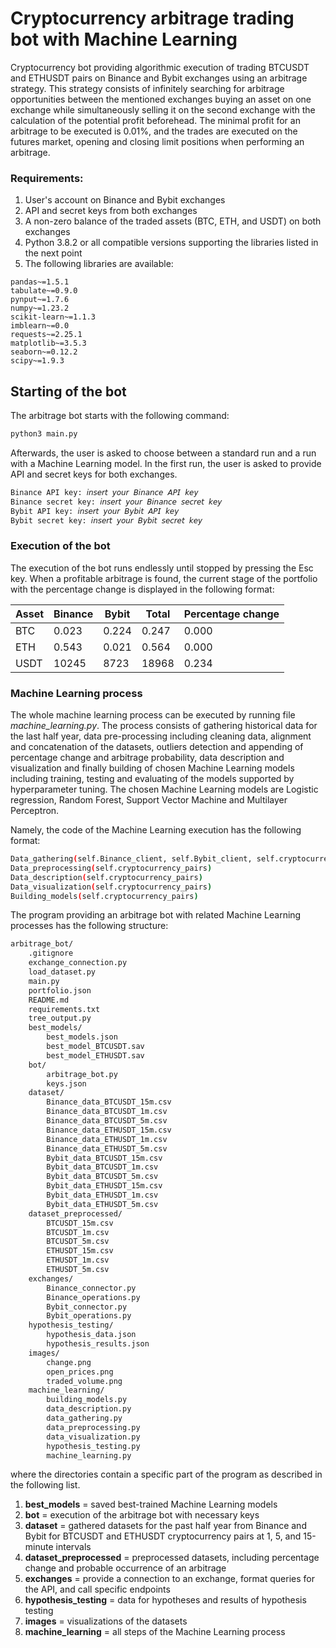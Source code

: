 
# Cryptocurrency arbitrage trading bot with Machine Learning  

Cryptocurrency bot providing algorithmic execution of trading BTCUSDT  and ETHUSDT pairs on Binance and Bybit exchanges using an arbitrage strategy. This strategy consists of infinitely searching for arbitrage opportunities between the mentioned exchanges buying an asset on one exchange while simultaneously selling it on the second exchange with the calculation of the potential profit beforehead. The minimal profit for an arbitrage to be executed is 0.01%, and the trades are executed on the futures market, opening and closing limit positions when performing an arbitrage. 
  
### Requirements:  
1. User's account on Binance and Bybit exchanges  
2. API and secret keys from both exchanges  
3. A non-zero balance of the traded assets (BTC, ETH, and USDT) on both exchanges  
4. Python 3.8.2 or all compatible versions supporting the libraries listed in the next point
5. The following libraries are available:  
```text  
pandas~=1.5.1  
tabulate~=0.9.0  
pynput~=1.7.6  
numpy~=1.23.2  
scikit-learn~=1.1.3  
imblearn~=0.0  
requests~=2.25.1  
matplotlib~=3.5.3  
seaborn~=0.12.2  
scipy~=1.9.3  
```  
  
## Starting of the bot  
The arbitrage bot starts with the following command:  
```bash  
python3 main.py
```  
  
<div style="page-break-after: always;"></div>
Afterwards, the user is asked to choose between a standard run and a run with a Machine Learning model. In the first run, the user is asked to provide API and secret keys for both exchanges.  

```bash  
Binance API key: 𝘪𝘯𝘴𝘦𝘳𝘵 𝘺𝘰𝘶𝘳 𝘉𝘪𝘯𝘢𝘯𝘤𝘦 𝘈𝘗𝘐 𝘬𝘦𝘺  
Binance secret key: 𝘪𝘯𝘴𝘦𝘳𝘵 𝘺𝘰𝘶𝘳 𝘉𝘪𝘯𝘢𝘯𝘤𝘦 𝘴𝘦𝘤𝘳𝘦𝘵 𝘬𝘦𝘺  
Bybit API key: 𝘪𝘯𝘴𝘦𝘳𝘵 𝘺𝘰𝘶𝘳 𝘉𝘺𝘣𝘪𝘵 𝘈𝘗𝘐 𝘬𝘦𝘺  
Bybit secret key: 𝘪𝘯𝘴𝘦𝘳𝘵 𝘺𝘰𝘶𝘳 𝘉𝘺𝘣𝘪𝘵 𝘴𝘦𝘤𝘳𝘦𝘵 𝘬𝘦𝘺  
```  
  
### Execution of the bot  
The execution of the bot runs endlessly until stopped by pressing the Esc key. When a profitable arbitrage is found, the current stage of the portfolio with the percentage change is displayed in the following format:  
  
| Asset | Binance | Bybit | Total | Percentage change |  
|-------|---------|-------|-------|-------------------|  
| BTC   |   0.023 | 0.224 | 0.247 |             0.000 |  
| ETH   |   0.543 | 0.021 | 0.564 |             0.000 |  
| USDT  |   10245 |  8723 | 18968 |             0.234 |  
  
### Machine Learning process  
The whole machine learning process can be executed by running file _machine_learning.py_. The process consists of gathering historical data for the last half year, data pre-processing including cleaning data, alignment and concatenation of the datasets, outliers detection and appending of percentage change and arbitrage probability, data description and visualization and finally building of chosen Machine Learning models including training, testing and evaluating of the models supported by hyperparameter tuning. The chosen Machine Learning models are Logistic regression, Random Forest, Support Vector Machine and Multilayer Perceptron.

Namely, the code of the Machine Learning execution has the following format:
```bash  
Data_gathering(self.Binance_client, self.Bybit_client, self.cryptocurrency_pairs)  
Data_preprocessing(self.cryptocurrency_pairs)  
Data_description(self.cryptocurrency_pairs)  
Data_visualization(self.cryptocurrency_pairs)  
Building_models(self.cryptocurrency_pairs) 
```  

The program providing an arbitrage bot with related Machine Learning processes has the following structure:
```bash
arbitrage_bot/
    .gitignore
    exchange_connection.py
    load_dataset.py
    main.py
    portfolio.json
    README.md
    requirements.txt
    tree_output.py
    best_models/
        best_models.json
        best_model_BTCUSDT.sav
        best_model_ETHUSDT.sav
    bot/
        arbitrage_bot.py
        keys.json
    dataset/
        Binance_data_BTCUSDT_15m.csv
        Binance_data_BTCUSDT_1m.csv
        Binance_data_BTCUSDT_5m.csv
        Binance_data_ETHUSDT_15m.csv
        Binance_data_ETHUSDT_1m.csv
        Binance_data_ETHUSDT_5m.csv
        Bybit_data_BTCUSDT_15m.csv
        Bybit_data_BTCUSDT_1m.csv
        Bybit_data_BTCUSDT_5m.csv
        Bybit_data_ETHUSDT_15m.csv
        Bybit_data_ETHUSDT_1m.csv
        Bybit_data_ETHUSDT_5m.csv
    dataset_preprocessed/
        BTCUSDT_15m.csv
        BTCUSDT_1m.csv
        BTCUSDT_5m.csv
        ETHUSDT_15m.csv
        ETHUSDT_1m.csv
        ETHUSDT_5m.csv
    exchanges/
        Binance_connector.py
        Binance_operations.py
        Bybit_connector.py
        Bybit_operations.py
    hypothesis_testing/
        hypothesis_data.json
        hypothesis_results.json
    images/
        change.png
        open_prices.png
        traded_volume.png
    machine_learning/
        building_models.py
        data_description.py
        data_gathering.py
        data_preprocessing.py
        data_visualization.py
        hypothesis_testing.py
        machine_learning.py

```

where the directories contain a specific part of the program as described in the following list.
1. **best_models** = saved best-trained Machine Learning models  
2. **bot** = execution of the arbitrage bot with necessary keys  
3. **dataset** = gathered datasets for the past half year from Binance and Bybit for BTCUSDT and ETHUSDT cryptocurrency pairs at 1, 5, and 15-minute intervals  
4. **dataset_preprocessed** = preprocessed datasets, including percentage change and probable occurrence of an arbitrage  
5. **exchanges** = provide a connection to an exchange, format queries for the API, and call specific endpoints  
6. **hypothesis_testing** = data for hypotheses and results of hypothesis testing  
7. **images** = visualizations of the datasets  
8. **machine_learning** = all steps of the Machine Learning process
